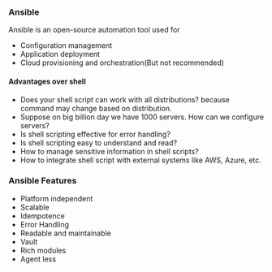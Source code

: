 ### Ansible

Ansible is an open-source automation tool used for
* Configuration management
* Application deployment
* Cloud provisioning and orchestration(But not recommended)

#### Advantages over shell

* Does your shell script can work with all distributions? because command may change based on distribution.
* Suppose on big billion day we have 1000 servers. How can we configure servers?
* Is shell scripting effective for error handling?
* Is shell scripting easy to understand and read?
* How to manage sensitive information in shell scripts?
* How to integrate shell script with external systems like AWS, Azure, etc.

### Ansible Features
* Platform independent
* Scalable
* Idempotence
* Error Handling
* Readable and maintainable
* Vault
* Rich modules
* Agent less